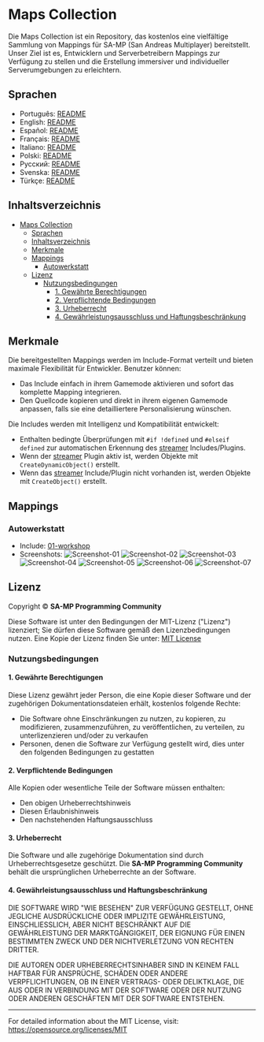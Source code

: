# Maps Collection

Die Maps Collection ist ein Repository, das kostenlos eine vielfältige Sammlung von Mappings für SA-MP (San Andreas Multiplayer) bereitstellt. Unser Ziel ist es, Entwicklern und Serverbetreibern Mappings zur Verfügung zu stellen und die Erstellung immersiver und individueller Serverumgebungen zu erleichtern.

## Sprachen

- Português: [README](../../)
- English: [README](../English/README.md)
- Español: [README](../Espanol/README.md)
- Français: [README](../Francais/README.md)
- Italiano: [README](../Italiano/README.md)
- Polski: [README](../Polski/README.md)
- Русский: [README](../Русский/README.md)
- Svenska: [README](../Svenska/README.md)
- Türkçe: [README](../Turkce/README.md)

## Inhaltsverzeichnis

- [Maps Collection](#maps-collection)
  - [Sprachen](#sprachen)
  - [Inhaltsverzeichnis](#inhaltsverzeichnis)
  - [Merkmale](#merkmale)
  - [Mappings](#mappings)
    - [Autowerkstatt](#autowerkstatt)
  - [Lizenz](#lizenz)
    - [Nutzungsbedingungen](#nutzungsbedingungen)
      - [1. Gewährte Berechtigungen](#1-gewährte-berechtigungen)
      - [2. Verpflichtende Bedingungen](#2-verpflichtende-bedingungen)
      - [3. Urheberrecht](#3-urheberrecht)
      - [4. Gewährleistungsausschluss und Haftungsbeschränkung](#4-gewährleistungsausschluss-und-haftungsbeschränkung)

## Merkmale

Die bereitgestellten Mappings werden im Include-Format verteilt und bieten maximale Flexibilität für Entwickler. Benutzer können:

- Das Include einfach in ihrem Gamemode aktivieren und sofort das komplette Mapping integrieren.
- Den Quellcode kopieren und direkt in ihrem eigenen Gamemode anpassen, falls sie eine detailliertere Personalisierung wünschen.

Die Includes werden mit Intelligenz und Kompatibilität entwickelt:

- Enthalten bedingte Überprüfungen mit `#if !defined` und `#elseif defined` zur automatischen Erkennung des [streamer](https://github.com/samp-incognito/samp-streamer-plugin) Includes/Plugins.
- Wenn der [streamer](https://github.com/samp-incognito/samp-streamer-plugin) Plugin aktiv ist, werden Objekte mit `CreateDynamicObject()` erstellt.
- Wenn das [streamer](https://github.com/samp-incognito/samp-streamer-plugin) Include/Plugin nicht vorhanden ist, werden Objekte mit `CreateObject()` erstellt.

## Mappings

### Autowerkstatt

- Include: [01-workshop](../../maps-sources/01-workshop.inc)
- Screenshots:
  ![Screenshot-01](../../screenshots/01-workshop/01.png)
  ![Screenshot-02](../../screenshots/01-workshop/02.png)
  ![Screenshot-03](../../screenshots/01-workshop/03.png)
  ![Screenshot-04](../../screenshots/01-workshop/04.png)
  ![Screenshot-05](../../screenshots/01-workshop/05.png)
  ![Screenshot-06](../../screenshots/01-workshop/06.png)
  ![Screenshot-07](../../screenshots/01-workshop/07.png)

## Lizenz

Copyright © **SA-MP Programming Community**

Diese Software ist unter den Bedingungen der MIT-Lizenz ("Lizenz") lizenziert; Sie dürfen diese Software gemäß den Lizenzbedingungen nutzen. Eine Kopie der Lizenz finden Sie unter: [MIT License](https://opensource.org/licenses/MIT)

### Nutzungsbedingungen

#### 1. Gewährte Berechtigungen

Diese Lizenz gewährt jeder Person, die eine Kopie dieser Software und der zugehörigen Dokumentationsdateien erhält, kostenlos folgende Rechte:
* Die Software ohne Einschränkungen zu nutzen, zu kopieren, zu modifizieren, zusammenzuführen, zu veröffentlichen, zu verteilen, zu unterlizenzieren und/oder zu verkaufen
* Personen, denen die Software zur Verfügung gestellt wird, dies unter den folgenden Bedingungen zu gestatten

#### 2. Verpflichtende Bedingungen

Alle Kopien oder wesentliche Teile der Software müssen enthalten:
* Den obigen Urheberrechtshinweis
* Diesen Erlaubnishinweis
* Den nachstehenden Haftungsausschluss

#### 3. Urheberrecht

Die Software und alle zugehörige Dokumentation sind durch Urheberrechtsgesetze geschützt. Die **SA-MP Programming Community** behält die ursprünglichen Urheberrechte an der Software.

#### 4. Gewährleistungsausschluss und Haftungsbeschränkung

DIE SOFTWARE WIRD "WIE BESEHEN" ZUR VERFÜGUNG GESTELLT, OHNE JEGLICHE AUSDRÜCKLICHE ODER IMPLIZITE GEWÄHRLEISTUNG, EINSCHLIESSLICH, ABER NICHT BESCHRÄNKT AUF DIE GEWÄHRLEISTUNG DER MARKTGÄNGIGKEIT, DER EIGNUNG FÜR EINEN BESTIMMTEN ZWECK UND DER NICHTVERLETZUNG VON RECHTEN DRITTER.

DIE AUTOREN ODER URHEBERRECHTSINHABER SIND IN KEINEM FALL HAFTBAR FÜR ANSPRÜCHE, SCHÄDEN ODER ANDERE VERPFLICHTUNGEN, OB IN EINER VERTRAGS- ODER DELIKTKLAGE, DIE AUS ODER IN VERBINDUNG MIT DER SOFTWARE ODER DER NUTZUNG ODER ANDEREN GESCHÄFTEN MIT DER SOFTWARE ENTSTEHEN.

---

For detailed information about the MIT License, visit: https://opensource.org/licenses/MIT